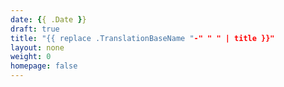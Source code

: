 ```yaml
---
date: {{ .Date }}
draft: true
title: "{{ replace .TranslationBaseName "-" " " | title }}"
layout: none
weight: 0
homepage: false
---
```

